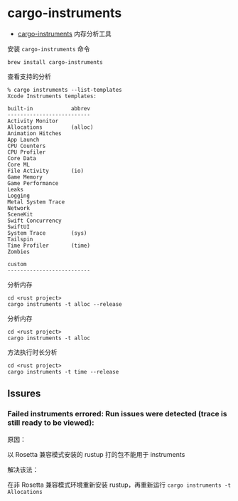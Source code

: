# cargo-instruments

- [cargo-instruments](https://github.com/cmyr/cargo-instruments) 内存分析工具

安装 `cargo-instruments` 命令

```shell
brew install cargo-instruments
```

查看支持的分析

```shell
% cargo instruments --list-templates
Xcode Instruments templates:

built-in            abbrev
--------------------------
Activity Monitor
Allocations         (alloc)
Animation Hitches
App Launch
CPU Counters
CPU Profiler
Core Data
Core ML
File Activity       (io)
Game Memory
Game Performance
Leaks
Logging
Metal System Trace
Network
SceneKit
Swift Concurrency
SwiftUI
System Trace        (sys)
Tailspin
Time Profiler       (time)
Zombies

custom
--------------------------
```

分析内存

```shell
cd <rust project>
cargo instruments -t alloc --release
```

分析内存

```shell
cd <rust project>
cargo instruments -t alloc
```

方法执行时长分析

```shell
cd <rust project>
cargo instruments -t time --release
```

## Issures

### Failed instruments errored: Run issues were detected (trace is still ready to be viewed):

原因：

以 Rosetta 兼容模式安装的 rustup 打的包不能用于 instruments

解决该法：

在非 Rosetta 兼容模式环境重新安装 rustup，再重新运行 `cargo instruments -t Allocations`
